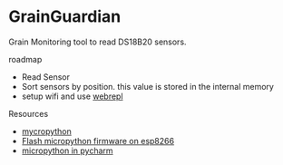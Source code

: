 # GrainGuardian
Grain Monitoring tool to read DS18B20 sensors. 

roadmap
* Read Sensor
* Sort sensors by position. this value is stored in the internal memory
* setup wifi and use [webrepl](https://micropython.org/webrepl/)


Resources

* [mycropython](https://docs.micropython.org/en/latest/index.html) 
* [Flash micropython firmware on esp8266](https://docs.micropython.org/en/latest/esp8266/tutorial/intro.html?highlight=install)
* [micropython in pycharm](https://medium.com/@andymule/micropython-in-pycharms-basic-setup-9169b497ec8a) 

